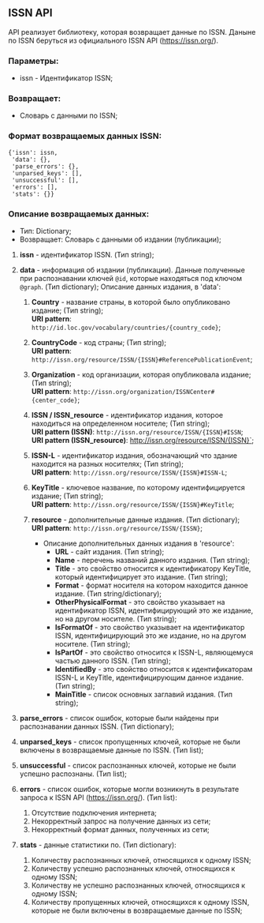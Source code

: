## ISSN API

API реализует библиотеку, которая возвращает данные по ISSN.
Даныне по ISSN беруться из официального ISSN API (https://issn.org/).

### **Параметры**:
- issn - Идентификатор ISSN;

### **Возвращает**:
- Словарь с данными по ISSN;


### **Формат возвращаемых данных ISSN**: 
```
{'issn': issn,
 'data': {},
 'parse_errors': {},
 'unparsed_keys': [],
 'unsuccessful': [],
 'errors': [],
 'stats': {}}
```

### **Описание возвращаемых данных**:
- Тип: Dictionary;
- Возвращает: Словарь с данными об издании (публикации);

1) **issn** - идентификатор ISSN. (Тип string);
2) **data** - информация об издании (публикации). Данные полученные при распознавании ключей `@id`, которые находяться под ключом `@graph`. (Тип dictionary); 
Описание данных издания, в 'data': 

   1. **Country** - название страны, в которой было опубликовано издание; (Тип string);  
   **URI pattern**: `http://id.loc.gov/vocabulary/countries/{country_code}`;
   2. **CountryCode** - код страны; (Тип string);  
   **URI pattern**: `http://issn.org/resource/ISSN/{ISSN}#ReferencePublicationEvent`;

   3. **Organization** - код организации, которая опубликовала издание; (Тип string);   
   **URI pattern**: `http://issn.org/organization/ISSNCenter#{center_code}`;

   4. **ISSN / ISSN_resource** - идентификатор издания, которое находиться на определенном носителе; (Тип string);  
   **URI pattern (ISSN)**: `http://issn.org/resource/ISSN/{ISSN}#ISSN`;
   **URI pattern (ISSN_resource)**: http://issn.org/resource/ISSN/{ISSN}`;

   5. **ISSN-L** - идентификатор издания, обозначающий что здание находится на разных носителях; (Тип string);  
   **URI pattern**: `http://issn.org/resource/ISSN/{ISSN}#ISSN-L`;

   6. **KeyTitle** - ключевое название, по которому идентифицируется издание; (Тип string);  
   **URI pattern**: `http://issn.org/resource/ISSN/{ISSN}#KeyTitle`; 

   7. **resource** - дополнительные данные издания. (Тип dictionary);  
   **URI pattern**: `http://issn.org/resource/ISSN/{ISSN}`; 

      * Описание дополнительных данных издания в 'resource':
        - **URL** - сайт издания. (Тип string);
        - **Name** - перечень названий данного издания. (Тип string);
        - **Title** - это свойство относится к идентификатору KeyTitle, который идентифицирует это издание. (Тип string);
        - **Format** - формат носителя на котором находится данное издание. (Тип string/dictionary);
        - **OtherPhysicalFormat** - это свойство указывает на идентификатор ISSN, идентифицирующий это же издание, но на другом носителе. (Тип string);
        - **IsFormatOf** - это свойство указывает на идентификатор ISSN, идентифицирующий это же издание, но на другом носителе. (Тип string);
        - **IsPartOf** - это свойство относится к ISSN-L, являющемуся частью данного ISSN. (Тип string);
        - **IdentifiedBy** - это свойство относится к идентификаторам ISSN-L и KeyTitle, идентифицирующим данное издание. (Тип string);
        - **MainTitle** - список основных заглавий издания. (Тип string); 

3) **parse_errors** - список ошибок, которые были найдены при распознавании данных ISSN. (Тип dictionary);
4) **unparsed_keys** - список пропущенных ключей, которые не были включены в возвращаемые данные по ISSN. (Тип list); 
5) **unsuccessful** - список распознанных ключей, которые не были успешно распознаны. (Тип list);
6) **errors** - список ошибок, которые могли возникнуть в результате запроса к ISSN API (https://issn.org/). (Тип list):
   1. Отсутствие подключения интернета;
   2. Некорректный запрос на получение данных из сети;
   3. Некорректный формат данных, полученных из сети;

7) **stats** - данные статистики по. (Тип dictionary):
   1. Количеству распознанных ключей, относящихся к одному ISSN;
   2. Количеству успешно распознанных ключей, относящихся к одному ISSN;
   3. Количеству не успешно распознанных ключей, относящихся к одному ISSN;
   4. Количеству пропущенных ключей, относящихся к одному ISSN, которые не были включены в возвращаемые данные по ISSN;

